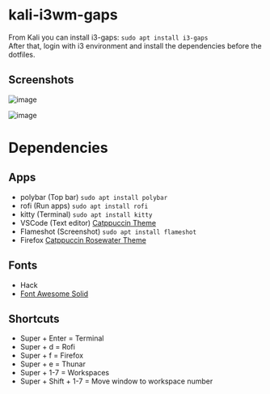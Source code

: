# kali-i3wm-gaps
From Kali you can install i3-gaps: `sudo apt install i3-gaps`  
After that, login with i3 environment and install the dependencies before the dotfiles.

## Screenshots
![image](https://user-images.githubusercontent.com/28929503/153700362-438f8b82-9814-4c43-a1d7-15be2040bf5d.png)

![image](https://user-images.githubusercontent.com/28929503/153700400-e5c52a2a-7885-4d7e-94ed-fd47de6a14ec.png)


# Dependencies
## Apps
- polybar (Top bar) `sudo apt install polybar`
- rofi (Run apps) `sudo apt install rofi`
- kitty (Terminal) `sudo apt install kitty`
- VSCode (Text editor) [Catppuccin Theme](https://github.com/catppuccin/vscode)
- Flameshot (Screenshot) `sudo apt install flameshot`
- Firefox [Catppuccin Rosewater Theme](https://addons.mozilla.org/en-US/firefox/addon/catppuccin-dark-rosewater/)

## Fonts
- Hack
- [Font Awesome Solid](https://github.com/FortAwesome/Font-Awesome/blob/master/webfonts/fa-solid-900.ttf)

## Shortcuts
- Super + Enter = Terminal
- Super + d = Rofi
- Super + f = Firefox
- Super + e = Thunar
- Super + 1-7 = Workspaces
- Super + Shift + 1-7 = Move window to workspace number
